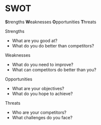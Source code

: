 # SWOT

**S**trengths **W**eaknesses **O**pportunities **T**hreats

Strengths

- What are you good at?
- What do you do better than competitors?

Weaknesses

- What do you need to improve?
- What can competitors do better than you?

Opportunities

- What are your objectives?
- What do you hope to achieve?

Threats

- Who are your competitors?
- What challenges do you face?
